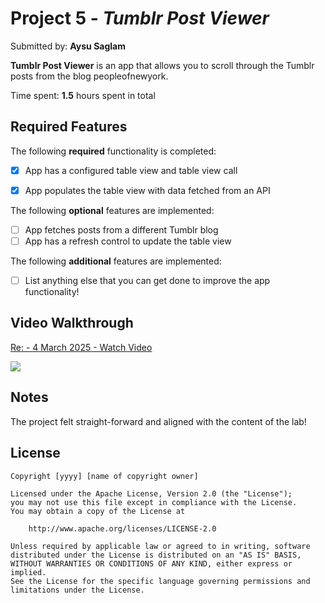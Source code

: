 # Project 5 - *Tumblr Post Viewer*

Submitted by: **Aysu Saglam**

**Tumblr Post Viewer** is an app that allows you to scroll through the Tumblr posts from the blog peopleofnewyork.

Time spent: **1.5** hours spent in total

## Required Features

The following **required** functionality is completed:

- [X] App has a configured table view and table view call
- [X] App populates the table view with data fetched from an API


The following **optional** features are implemented:

- [ ] App fetches posts from a different Tumblr blog
- [ ] App has a refresh control to update the table view

The following **additional** features are implemented:

- [ ] List anything else that you can get done to improve the app functionality!

## Video Walkthrough

<div>
    <a href="https://www.loom.com/share/bc3fb75569af4a229c1e36e832723e37">
      <p>Re:  - 4 March 2025 - Watch Video</p>
    </a>
    <a href="https://www.loom.com/share/bc3fb75569af4a229c1e36e832723e37">
      <img style="max-width:300px;" src="https://cdn.loom.com/sessions/thumbnails/bc3fb75569af4a229c1e36e832723e37-4c4d5dc6228cc00f-full-play.gif">
    </a>
  </div>

## Notes

The project felt straight-forward and aligned with the content of the lab!

## License

    Copyright [yyyy] [name of copyright owner]

    Licensed under the Apache License, Version 2.0 (the "License");
    you may not use this file except in compliance with the License.
    You may obtain a copy of the License at

        http://www.apache.org/licenses/LICENSE-2.0

    Unless required by applicable law or agreed to in writing, software
    distributed under the License is distributed on an "AS IS" BASIS,
    WITHOUT WARRANTIES OR CONDITIONS OF ANY KIND, either express or implied.
    See the License for the specific language governing permissions and
    limitations under the License.
